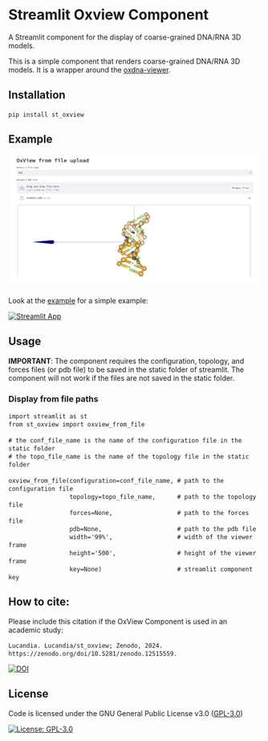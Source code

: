 # Streamlit Oxview Component

A Streamlit component for the display of coarse-grained DNA/RNA 3D models.

This is a simple component that renders coarse-grained DNA/RNA 3D models. It is a wrapper around the [oxdna-viewer](https://github.com/sulcgroup/oxdna-viewer.git).

## Installation

```
pip install st_oxview
```

## Example

![Alt Text](example.png)

Look at the [example](https://stoxview.streamlit.app/) for a simple example:

[![Streamlit App](https://static.streamlit.io/badges/streamlit_badge_black_white.svg)](https://stoxview.streamlit.app/)

## Usage

**IMPORTANT**: The component requires the configuration, topology, and forces files (or pdb file) to be saved in the static folder of streamlit. The component will not work if the files are not saved in the static folder.

### Display from file paths

```
import streamlit as st
from st_oxview import oxview_from_file

# the conf_file_name is the name of the configuration file in the static folder
# the topo_file_name is the name of the topology file in the static folder

oxview_from_file(configuration=conf_file_name, # path to the configuration file
                 topology=topo_file_name,      # path to the topology file
                 forces=None,                  # path to the forces file
                 pdb=None,                     # path to the pdb file
                 width='99%',                  # width of the viewer frame
                 height='500',                 # height of the viewer frame
                 key=None)                     # streamlit component key

```

## How to cite:

Please include this citation if the OxView Component is used in an academic study:

```
Lucandia. Lucandia/st_oxview; Zenodo, 2024. https://zenodo.org/doi/10.5281/zenodo.12515559.
```

[![DOI](https://zenodo.org/badge/819322738.svg)](https://zenodo.org/doi/10.5281/zenodo.12515559)


## License

Code is licensed under the GNU General Public License v3.0 ([GPL-3.0](https://www.gnu.org/licenses/gpl-3.0.en.html))

[![License: GPL-3.0](https://img.shields.io/badge/License-GPL%20v3-lightgrey.svg)](https://www.gnu.org/licenses/gpl-3.0.en.html)

